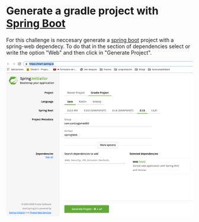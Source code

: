# Generate a gradle project with [Spring Boot](https://start.spring.io/)
For this challenge is neccesary generate a [spring boot](https://start.spring.io/) project with a spring-web dependecy. To do that in the section of dependencies select or write the option "Web" and then click in "Generate Project".

![screenshot](screenshot.png)